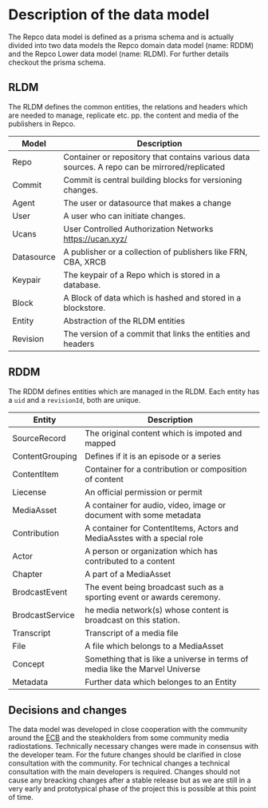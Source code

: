 # Description of the data model

The Repco data model is defined as a prisma schema and is actually divided into two data models the Repco domain data model (name: RDDM) and the Repco Lower data model (name: RLDM). For further details checkout the prisma schema.

## RLDM

The RLDM defines the common entities, the relations and headers which are needed to manage, replicate etc. pp. the content and media of the publishers in Repco.

| Model      | Description                                                                                   |
| ---------- | --------------------------------------------------------------------------------------------- |
| Repo       | Container or repository that contains various data sources. A repo can be mirrored/replicated |
| Commit     | Commit is central building blocks for versioning changes.                                     |
| Agent      | The user or datasource that makes a change                                                    |
| User       | A user who can initiate changes.                                                              |
| Ucans      | User Controlled Authorization Networks <https://ucan.xyz/>                                    |
| Datasource | A publisher or a collection of publishers like FRN, CBA, XRCB                                 |
| Keypair    | The keypair of a Repo which is stored in a database.                                          |
| Block      | A Block of data which is hashed and stored in a blockstore.                                   |
| Entity     | Abstraction of the RLDM entities                                                              |
| Revision   | The version of a commit that links the entities and headers                                   |

## RDDM

The RDDM defines entities which are managed in the RLDM.
Each entity has a `uid` and a `revisionId`, both are unique.

| Entity          | Description                                                                  |
| --------------- | ---------------------------------------------------------------------------- |
| SourceRecord    | The original content which is impoted and mapped                             |
| ContentGrouping | Defines if it is an episode or a series                                      |
| ContentItem     | Container for a contribution or composition of content                       |
| Liecense        | An official permission or permit                                             |
| MediaAsset      | A container for audio, video, image or document with some metadata           |
| Contribution    | A container for ContentItems, Actors and MediaAsstes with a special role     |
| Actor           | A person or organization which has contributed to a content                  |
| Chapter         | A part of a MediaAsset                                                       |
| BrodcastEvent   | The event being broadcast such as a sporting event or awards ceremony.       |
| BrodcastService | he media network(s) whose content is broadcast on this station.              |
| Transcript      | Transcript of a media file                                                   |
| File            | A file which belongs to a MediaAsset                                         |
| Concept         | Something that is like a universe in terms of media like the Marvel Universe |
| Metadata        | Further data which belonges to an Entity                                     |

## Decisions and changes

The data model was developed in close cooperation with the community around the [ECB](https://cba.fro.at/building-a-european-cultural-backbone) and the steakholders from some community media radiostations. Technically necessary changes were made in consensus with the developer team. For the future changes should be clarified in close consultation with the community. For technical changes a technical consultation with the main developers is required. Changes should not cause any breacking changes after a stable release but as we are still in a very early and prototypical phase of the project this is possible at this point of time.
